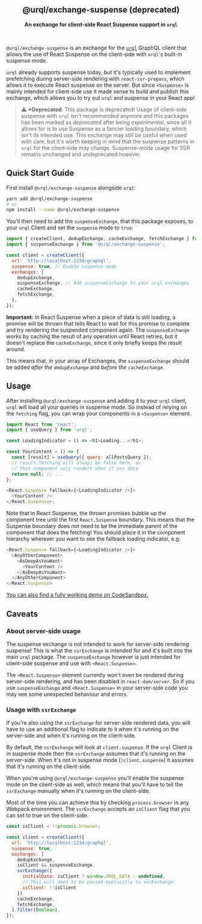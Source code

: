 <h2 align="center">@urql/exchange-suspense <strong>(deprecated)</strong></h2>
<p align="center">
<strong>An exchange for client-side React Suspense support in <code>urql</code></strong>
</p>
<br />

`@urql/exchange-suspense` is an exchange for the [`urql`](../../README.md) GraphQL client that allows the
use of React Suspense on the client-side with `urql`'s built-in suspense mode.

`urql` already supports suspense today, but it's typically used to implement prefetching
during server-side rendering with `react-ssr-prepass`, which allows it to execute React
suspense on the server.
But since `<Suspense>` is mainly intended for client-side use it made sense to build and publish
this exchange, which allows you to try out `urql` and suspense in your React app!

> ⚠️ **\*Deprecated**:
> This package is deprecated! Usage of client-side suspense with `urql` isn't recommended anymore
> and this packages has been marked as _deprecated_ after being _experimental_, since all it allows
> for is to use Suspense as a fancier loading boundary, which isn't its intended use.
> This exchange may still be useful when used with care, but it's worth keeping in mind that the
> suspense patterns in `urql` for the client-side may change.
> Suspense-mode usage for SSR remains unchanged and undeprecated however.

## Quick Start Guide

First install `@urql/exchange-suspense` alongside `urql`:

```sh
yarn add @urql/exchange-suspense
# or
npm install --save @urql/exchange-suspense
```

You'll then need to add the `suspenseExchange`, that this package exposes, to your
`urql` Client and set the `suspense` mode to `true`:

```js
import { createClient, dedupExchange, cacheExchange, fetchExchange } from 'urql';
import { suspenseExchange } from '@urql/exchange-suspense';

const client = createClient({
  url: 'http://localhost:1234/graphql',
  suspense: true, // Enable suspense mode
  exchanges: [
    dedupExchange,
    suspenseExchange, // Add suspenseExchange to your urql exchanges
    cacheExchange,
    fetchExchange,
  ],
});
```

**Important:**
In React Suspense when a piece of data is still loading, a promise will
be thrown that tells React to wait for this promise to complete and try rendering the
suspended component again. The `suspenseExchange` works by caching
the result of any operation until React retries, but it doesn't replace the
`cacheExchange`, since it only briefly keeps the result around.

This means that, in your array of Exchanges, the `suspenseExchange` should be
added _after the `dedupExchange`_ and _before the `cacheExchange`_.

## Usage

After installing `@urql/exchange-suspense` and adding it to your `urql` client,
`urql` will load all your queries in suspense mode. So instead of relying
on the `fetching` flag, you can wrap your components in a `<Suspense>`
element.

```js
import React from 'react';
import { useQuery } from 'urql';

const LoadingIndicator = () => <h1>Loading...</h1>;

const YourContent = () => {
  const [result] = useQuery({ query: allPostsQuery });
  // result.fetching will always be false here, as
  // this component only renders when it has data
  return null; // ...
};

<React.Suspense fallback={<LoadingIndicator />}>
  <YourContent />
</React.Suspense>;
```

Note that in React Suspense, the thrown promises bubble up the component tree until the first `React.Suspense` boundary. This means that the Suspense boundary does not need to be the immediate parent of the component that does the fetching! You should place it in the component hierarchy wherever you want to see the fallback loading indicator, e.g.

```js
<React.Suspense fallback={<LoadingIndicator />}>
  <AnyOtherComponent>
    <AsDeepAsYouWant>
      <YourContent />
    </AsDeepAsYouWant>
  </AnyOtherComponent>
</React.Suspense>
```

[You can also find a fully working demo on CodeSandbox.](https://codesandbox.io/s/urql-client-side-suspense-demo-81obe)

## Caveats

### About server-side usage

The suspense exchange is not intended to work for server-side rendering suspense! This is
what the `ssrExchange` is intended for and it's built into the main `urql` package. The
`suspenseExchange` however is just intended for client-side suspense and use with
`<React.Suspense>`.

The `<React.Suspense>` element currently won't even be rendered during server-side rendering,
and has been disabled in `react-dom/server`. So if you use `suspenseExchange` and
`<React.Suspense>` in your server-side code you may see some unexpected behaviour and
errors.

### Usage with `ssrExchange`

If you're also using the `ssrExchange` for server-side rendered data, you will have to use
an additional flag to indicate to it when it's running on the server-side and when it's running
on the client-side.

By default, the `ssrExchange` will look at `client.suspense`. If the `urql` Client is in suspense
mode then the `ssrExchange` assumes that it's running on the server-side. When it's not
in suspense mode (`!client.suspense`) it assumes that it's running on the client-side.

When you're using `@urql/exchange-suspense` you'll enable the suspense mode on the
client-side as well, which means that you'll have to tell the `ssrExchange` manually
when it's running on the client-side.

Most of the time you can achieve this by checking `process.browser` in any Webpack
environment. The `ssrExchange` accepts an `isClient` flag that you can set to
true on the client-side.

```js
const isClient = !!process.browser;

const client = createClient({
  url: 'http://localhost:1234/graphql',
  suspense: true,
  exchanges: [
    dedupExchange,
    isClient && suspenseExchange,
    ssrExchange({
      initialData: isClient ? window.URQL_DATA : undefined,
      // This will need to be passed explicitly to ssrExchange:
      isClient: !!isClient
    })
    cacheExchange,
    fetchExchange,
  ].filter(Boolean),
});
```
